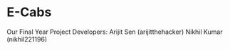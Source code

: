 # E-Cabs
Our Final Year Project
Developers: Arijit Sen (arijitthehacker)
            Nikhil Kumar (nikhil221196)
